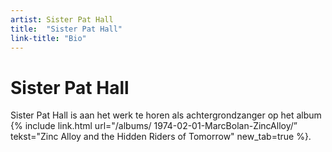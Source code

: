 ```yaml
---
artist: Sister Pat Hall
title:  "Sister Pat Hall"
link-title: "Bio"
---
```


# Sister Pat Hall

Sister Pat Hall is aan het werk te horen als achtergrondzanger op het album {% include link.html url="/albums/ 1974-02-01-MarcBolan-ZincAlloy/” tekst="Zinc Alloy and the Hidden Riders of Tomorrow" new_tab=true %}.
